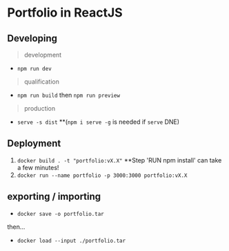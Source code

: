 #  Portfolio in ReactJS

## Developing

>development
- `npm run dev`

>qualification 
- `npm run build` then `npm run preview`

>production
- `serve -s dist` **(`npm i serve -g` is needed if `serve` DNE)

## Deployment

1. `docker build . -t "portfolio:vX.X"` **Step 'RUN npm install' can take a few minutes!
2. `docker run --name portfolio -p 3000:3000 portfolio:vX.X`

## exporting / importing

- `docker save -o portfolio.tar`

then...

- `docker load --input ./portfolio.tar`

